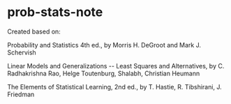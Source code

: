 # prob-stats-note

Created based on:

Probability and Statistics 4th ed., by Morris H. DeGroot and Mark J. Schervish

Linear Models and Generalizations -- Least Squares and Alternatives, by C. Radhakrishna Rao, Helge Toutenburg, Shalabh, Christian Heumann

The Elements of Statistical Learning, 2nd ed., by T. Hastie, R. Tibshirani, J. Friedman